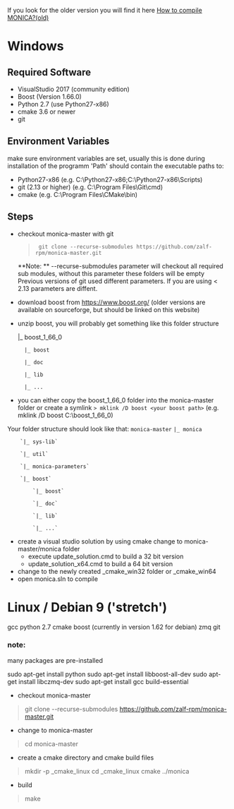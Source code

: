 If you look for the older version you will find it here [How to compile MONICA?(old)](wiki/How-to-compile-MONICA-old) 

# Windows

## Required Software

* VisualStudio 2017 (community edition)
* Boost (Version 1.66.0)
* Python 2.7 (use Python27-x86)
* cmake 3.6 or newer
* git


## Environment Variables
make sure environment variables are set, usually this is done during installation of the programm
'Path' should contain the executable paths to:
* Python27-x86 (e.g. C:\Python27-x86\;C:\Python27-x86\Scripts)
* git (2.13 or higher) (e.g. C:\Program Files\Git\cmd)
* cmake (e.g. C:\Program Files\CMake\bin)

## Steps
* checkout monica-master with git
    >` git clone --recurse-submodules https://github.com/zalf-rpm/monica-master.git`

    **Note: ** --recurse-submodules parameter will checkout all required sub modules, without this parameter these folders will be empty
    Previous versions of git used different parameters. If you are using < 2.13 parameters are diffent. 

* download boost from https://www.boost.org/ (older versions are available on sourceforge, but should be linked on this website)
* unzip boost, you will probably get something like this folder structure

   |_ boost_1_66_0

        |_ boost

        |_ doc

        |_ lib

        |_ ...

* you can either copy the boost_1_66_0 folder into the  monica-master folder or create a symlink
    `> mklink /D boost <your boost path>` (e.g. mklink /D boost C:\boost_1_66_0)

Your folder structure should look like that:
`monica-master`
		`|_ monica`

		`|_ sys-lib`

		`|_ util`

		`|_ monica-parameters`

		`|_ boost`

			`|_ boost`

			`|_ doc`

			`|_ lib`

			`|_ ...`


* create a visual studio solution by using cmake
    change to monica-master/monica folder
    * execute update_solution.cmd to build a 32 bit version
    * update_solution_x64.cmd to build a 64 bit version
* change to the newly created _cmake_win32 folder or _cmake_win64
* open monica.sln to compile

# Linux / Debian 9 ('stretch')

gcc 
python 2.7 
cmake 
boost (currently in version 1.62 for debian)
zmq 
git

 ### note:
   many packages are pre-installed

sudo apt-get install python
sudo apt-get install libboost-all-dev
sudo apt-get install libczmq-dev
sudo apt-get install gcc build-essential 

* checkout monica-master
> git clone --recurse-submodules https://github.com/zalf-rpm/monica-master.git
* change to monica-master
> cd monica-master
* create a cmake directory and cmake build files
> mkdir -p _cmake_linux
> cd _cmake_linux
> cmake ../monica
* build
> make


